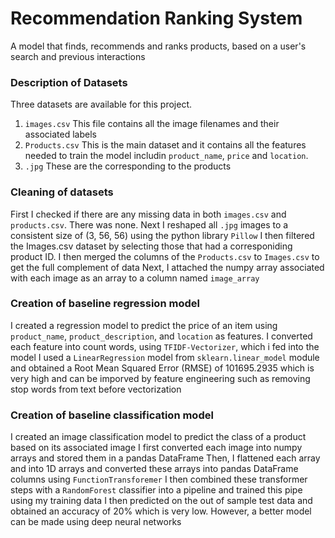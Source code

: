 # Recommendation Ranking System
A model that finds, recommends and ranks products, based on a user's search and previous interactions

### Description of Datasets
Three datasets are available for this project.
1. `images.csv` This file contains all the image filenames and their associated labels
2. `Products.csv` This is the main dataset and it contains all the features needed to train the model includin `product_name`, `price` and `location`.
3. `.jpg` These are the corresponding to the products

### Cleaning of datasets
First I checked if there are any missing data in both `images.csv` and `products.csv`. There was none.
Next I reshaped all `.jpg` images to a consistent size of (3, 56, 56) using the python library `Pillow`
I then filtered the Images.csv dataset by selecting those that had a corresponiding product ID.
I then merged the columns of the `Products.csv` to `Images.csv` to get the full complement of data
Next, I attached the numpy array associated with each image as an array to a column named `image_array`


### Creation of baseline regression model
I created a regression model to predict the price of an item using `product_name`, `product_description`, and `location` as features.
I converted each feature into count words, using `TFIDF-Vectorizer`, which i fed into the model
I used a `LinearRegression` model from `sklearn.linear_model` module and obtained a Root Mean Squared Error (RMSE) of 101695.2935
which is very high and can be imporved by feature engineering such as removing stop words from text before vectorization


### Creation of baseline classification model
I created an image classification model to predict the class of a product based on its associated image
I first converted each image into numpy arrays and stored them in a pandas DataFrame
Then, I flattened each array and into 1D arrays and converted these arrays into pandas DataFrame columns using `FunctionTransforemer`
I then combined these transformer steps with a `RandomForest` classifier into a pipeline and trained this pipe using my training data
I then predicted on the out of sample test data and obtained an accuracy of 20% which is very low.
However, a better model can be made using deep neural networks


